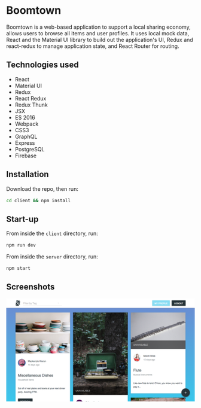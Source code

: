 # Boomtown 

Boomtown is a web-based application to support a local sharing economy, allows users to browse all items and user profiles. 
It uses local mock data, React and the Material UI library to build out the application's UI, Redux and react-redux to manage application state, and React Router for routing.

## Technologies used
- React
- Material UI
- Redux
- React Redux
- Redux Thunk
- JSX
- ES 2016
- Webpack
- CSS3
- GraphQL
- Express
- PostgreSQL
- Firebase


## Installation

Download the repo, then run:

```bash
cd client && npm install
```

## Start-up

From inside the `client` directory, run:

```bash
npm run dev
```

From inside the `server` directory, run:

```bash
npm start
```

## Screenshots
![Boomtown's card page](client/src/screenshots/Boomtown-screenshot-card.png "Boomtown's card page")